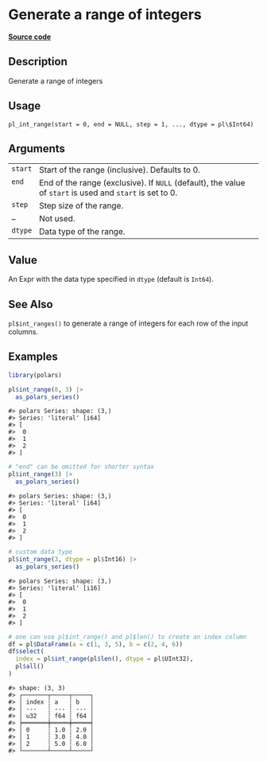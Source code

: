 

# Generate a range of integers

[**Source code**](https://github.com/pola-rs/r-polars/tree/main/R/functions__lazy.R#L1315)

## Description

Generate a range of integers

## Usage

<pre><code class='language-R'>pl_int_range(start = 0, end = NULL, step = 1, ..., dtype = pl\$Int64)
</code></pre>

## Arguments

<table>
<tr>
<td style="white-space: nowrap; font-family: monospace; vertical-align: top">
<code id="pl_int_range_:_start">start</code>
</td>
<td>
Start of the range (inclusive). Defaults to 0.
</td>
</tr>
<tr>
<td style="white-space: nowrap; font-family: monospace; vertical-align: top">
<code id="pl_int_range_:_end">end</code>
</td>
<td>
End of the range (exclusive). If <code>NULL</code> (default), the value
of <code>start</code> is used and <code>start</code> is set to 0.
</td>
</tr>
<tr>
<td style="white-space: nowrap; font-family: monospace; vertical-align: top">
<code id="pl_int_range_:_step">step</code>
</td>
<td>
Step size of the range.
</td>
</tr>
<tr>
<td style="white-space: nowrap; font-family: monospace; vertical-align: top">
<code id="pl_int_range_:_...">…</code>
</td>
<td>
Not used.
</td>
</tr>
<tr>
<td style="white-space: nowrap; font-family: monospace; vertical-align: top">
<code id="pl_int_range_:_dtype">dtype</code>
</td>
<td>
Data type of the range.
</td>
</tr>
</table>

## Value

An Expr with the data type specified in <code>dtype</code> (default is
<code>Int64</code>).

## See Also

<code>pl$int_ranges()</code> to generate a range of integers for each
row of the input columns.

## Examples

``` r
library(polars)

pl$int_range(0, 3) |>
  as_polars_series()
```

    #> polars Series: shape: (3,)
    #> Series: 'literal' [i64]
    #> [
    #>  0
    #>  1
    #>  2
    #> ]

``` r
# "end" can be omitted for shorter syntax
pl$int_range(3) |>
  as_polars_series()
```

    #> polars Series: shape: (3,)
    #> Series: 'literal' [i64]
    #> [
    #>  0
    #>  1
    #>  2
    #> ]

``` r
# custom data type
pl$int_range(3, dtype = pl$Int16) |>
  as_polars_series()
```

    #> polars Series: shape: (3,)
    #> Series: 'literal' [i16]
    #> [
    #>  0
    #>  1
    #>  2
    #> ]

``` r
# one can use pl$int_range() and pl$len() to create an index column
df = pl$DataFrame(a = c(1, 3, 5), b = c(2, 4, 6))
df$select(
  index = pl$int_range(pl$len(), dtype = pl$UInt32),
  pl$all()
)
```

    #> shape: (3, 3)
    #> ┌───────┬─────┬─────┐
    #> │ index ┆ a   ┆ b   │
    #> │ ---   ┆ --- ┆ --- │
    #> │ u32   ┆ f64 ┆ f64 │
    #> ╞═══════╪═════╪═════╡
    #> │ 0     ┆ 1.0 ┆ 2.0 │
    #> │ 1     ┆ 3.0 ┆ 4.0 │
    #> │ 2     ┆ 5.0 ┆ 6.0 │
    #> └───────┴─────┴─────┘
